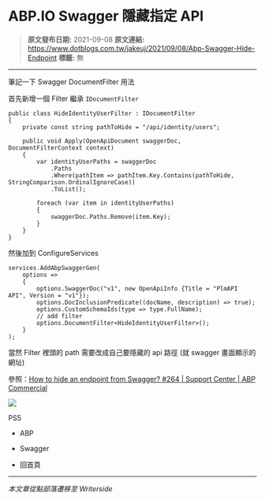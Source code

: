 # ABP.IO Swagger 隱藏指定 API

> **原文發布日期:** 2021-09-08
> **原文連結:** https://www.dotblogs.com.tw/jakeuj/2021/09/08/Abp-Swagger-Hide-Endpoint
> **標籤:** 無

---

筆記一下 Swagger DocumentFilter 用法

首先新增一個 Filter 繼承 `IDocumentFilter`

```
public class HideIdentityUserFilter : IDocumentFilter
{
    private const string pathToHide = "/api/identity/users";

    public void Apply(OpenApiDocument swaggerDoc, DocumentFilterContext context)
    {
        var identityUserPaths = swaggerDoc
            .Paths
            .Where(pathItem => pathItem.Key.Contains(pathToHide, StringComparison.OrdinalIgnoreCase))
            .ToList();

        foreach (var item in identityUserPaths)
        {
            swaggerDoc.Paths.Remove(item.Key);
        }
    }
}
```

然後加到 ConfigureServices

```
services.AddAbpSwaggerGen(
    options =>
    {
        options.SwaggerDoc("v1", new OpenApiInfo {Title = "PlmAPI API", Version = "v1"});
        options.DocInclusionPredicate((docName, description) => true);
        options.CustomSchemaIds(type => type.FullName);
        // add filter
        options.DocumentFilter<HideIdentityUserFilter>();
    }
);
```

當然 Filter 裡頭的 path 需要改成自己要隱藏的 api 路徑 (就 swagger 畫面顯示的網址)

參照：[How to hide an endpoint from Swagger? #264 | Support Center | ABP Commercial](https://support.abp.io/QA/Questions/264/How-to-hide-an-endpoint-from-Swagger)

![](https://card.psnprofiles.com/1/jakeuj.png)

PS5

* ABP
* Swagger

* 回首頁

---

*本文章從點部落遷移至 Writerside*
